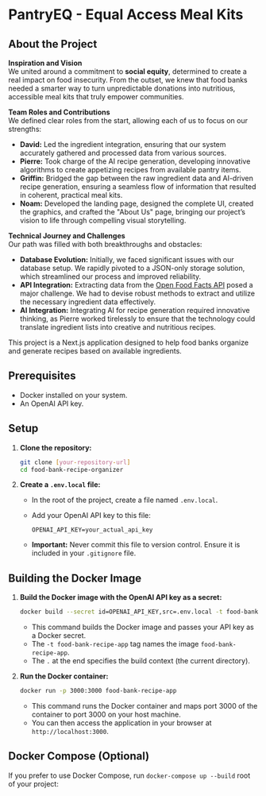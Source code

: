 # PantryEQ - Equal Access Meal Kits

## About the Project

**Inspiration and Vision**  
We united around a commitment to **social equity**, determined to create a real impact on food insecurity. From the outset, we knew that food banks needed a smarter way to turn unpredictable donations into nutritious, accessible meal kits that truly empower communities.

**Team Roles and Contributions**  
We defined clear roles from the start, allowing each of us to focus on our strengths:
- **David:** Led the ingredient integration, ensuring that our system accurately gathered and processed data from various sources.
- **Pierre:** Took charge of the AI recipe generation, developing innovative algorithms to create appetizing recipes from available pantry items.
- **Griffin:** Bridged the gap between the raw ingredient data and AI-driven recipe generation, ensuring a seamless flow of information that resulted in coherent, practical meal kits.
- **Noam:** Developed the landing page, designed the complete UI, created the graphics, and crafted the "About Us" page, bringing our project’s vision to life through compelling visual storytelling.

**Technical Journey and Challenges**  
Our path was filled with both breakthroughs and obstacles:
- **Database Evolution:** Initially, we faced significant issues with our database setup. We rapidly pivoted to a JSON-only storage solution, which streamlined our process and improved reliability.
- **API Integration:** Extracting data from the [Open Food Facts API](https://world.openfoodfacts.org) posed a major challenge. We had to devise robust methods to extract and utilize the necessary ingredient data effectively.
- **AI Integration:** Integrating AI for recipe generation required innovative thinking, as Pierre worked tirelessly to ensure that the technology could translate ingredient lists into creative and nutritious recipes.




This project is a Next.js application designed to help food banks organize and generate recipes based on available ingredients.

## Prerequisites

* Docker installed on your system.
* An OpenAI API key.

## Setup

1.  **Clone the repository:**

    ```bash
    git clone [your-repository-url]
    cd food-bank-recipe-organizer
    ```

2.  **Create a `.env.local` file:**

    * In the root of the project, create a file named `.env.local`.
    * Add your OpenAI API key to this file:

        ```
        OPENAI_API_KEY=your_actual_api_key
        ```

    * **Important:** Never commit this file to version control. Ensure it is included in your `.gitignore` file.

## Building the Docker Image

1.  **Build the Docker image with the OpenAI API key as a secret:**

    ```bash
    docker build --secret id=OPENAI_API_KEY,src=.env.local -t food-bank-recipe-app .
    ```

    * This command builds the Docker image and passes your API key as a Docker secret.
    * The `-t food-bank-recipe-app` tag names the image `food-bank-recipe-app`.
    * The `.` at the end specifies the build context (the current directory).

2.  **Run the Docker container:**

    ```bash
    docker run -p 3000:3000 food-bank-recipe-app
    ```

    * This command runs the Docker container and maps port 3000 of the container to port 3000 on your host machine.
    * You can then access the application in your browser at `http://localhost:3000`.

## Docker Compose (Optional)

If you prefer to use Docker Compose, run `docker-compose up --build` root of your project:

